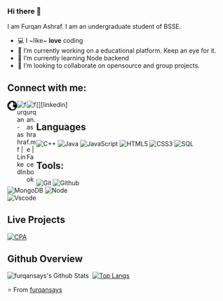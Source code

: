 

### Hi there 👋

I am Furqan Ashraf. I am an undergraduate student of BSSE.

- 💻 I ~like~ **love** coding
- 🔭 I’m currently working on a educational platform. Keep an eye for it.
- 🌱 I’m currently learning Node backend
- 👯 I’m looking to collaborate on opensource and group projects.

 ## Connect with me:

[<img align="left" alt="furqansays" width="22px" src="https://raw.githubusercontent.com/iconic/open-iconic/master/svg/globe.svg" />][website]
[<img align="left" alt="furqan-ashraf | LinkedIn" width="22px" src="https://cdn.jsdelivr.net/npm/simple-icons@v3/icons/linkedin.svg" />][linkedin]
[<img align="left" alt="furqan.ashraf.me | Facebook" width="22px" src="https://cdn.jsdelivr.net/npm/simple-icons@v3/icons/facebook.svg" />][facebook]
<br /> 

## Languages

![C++](https://img.shields.io/badge/-C++-000000?style=flat&logo=c%2B%2B)
![Java](https://img.shields.io/badge/-Java-000000?style=flat&logo=java)
![JavaScript](https://img.shields.io/badge/-JavaScript-000000?style=flat&logo=javascript)
![HTML5](https://img.shields.io/badge/-HTML5-000000?style=flat&logo=html5)
![CSS3](https://img.shields.io/badge/-CSS-000000?style=flat&logo=css3)
![SQL](https://img.shields.io/badge/-SQL-000000?style=flat&logo=mysql)

## Tools:

![Git](https://img.shields.io/badge/-Git-000000?style=flat&logo=git)
![Github](https://img.shields.io/badge/-Github-000000?style=flat&logo=github) <br />
![MongoDB](https://img.shields.io/badge/-MongoDB-000000?style=flat&logo=mongodb)
![Node](https://img.shields.io/badge/-Node-000000?style=flat&logo=node.js) <br />
![Vscode](https://img.shields.io/badge/-Node-000000?style=flat&logo=Vscode) <br />

## Live Projects

[![CPA](https://img.shields.io/badge/-CodeforceProfileAnalyzer-444444?style=flat&logo=codeforces)](https://furqansays.github.io/CPA)

## Github Overview

<img align="left" alt="furqansays's Github Stats" src="https://github-readme-stats.vercel.app/api?username=furqansays&show_icons=true" />    &nbsp;
[![Top Langs](https://github-readme-stats.vercel.app/api/top-langs/?username=furqansays)](https://github.com/anuraghazra/github-readme-stats) 



⭐️ From [furqansays](https://github.com/furqansays)

[website]: https://furqansays.github.io/
[twitter]: https://instagram.com/Furqan_say
[facebook]: https://www.facebook.com/furqan.ashraf.me/

